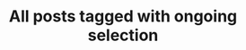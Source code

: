 ---
layout: tag
title: "All posts tagged with ongoing selection"
permalink: /weblog/tags/ongoing-selection/
taxonomy: ongoing selection
---